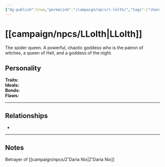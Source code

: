 ```yaml
---
{"dg-publish":true,"permalink":"/campaign/npcs/l-lolth/","tags":["character","npc"],"noteIcon":"","created":"2025-10-26T19:19:39.199-07:00","updated":"2025-10-27T13:38:26.181-07:00"}
---
```


# [[campaign/npcs/LLolth\|LLolth]]
The spider queen. A powerful, chaotic goddess who is the patron of witches, a queen of Hell, and a goddess of the night. 
## Personality
**Traits:**  
**Ideals:**  
**Bonds:**  
**Flaws:**  

---

## Relationships
- 

---

## Notes
Betrayer of [[campaign/npcs/Z'Daria Nix\|Z'Daria Nix]]